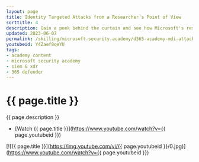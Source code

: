 ```yaml
---
layout: page
title: Identity Targeted Attacks from a Researcher's Point of View
sorttitle: 4
description: Gain a peek behind the curtain and see how Microsoft's research teams deal with newly disclosed identity vulnerabilities, and how that information is turned into an alert in Defender for Identity.
updated: 2023-06-07
permalink: /skilling/microsoft-security-academy/d365-academy-mdi-attacks
youtubeid: Y4Zaef8qeYU
tags: 
- academy content
- microsoft security academy
- siem & xdr
- 365 defender
---
```


# {{ page.title }}

{{ page.description }}

* [Watch {{ page.title }}](https://www.youtube.com/watch?v={{ page.youtubeid }})

[![{{ page.title }}](https://img.youtube.com/vi/{{ page.youtubeid }}/0.jpg)](https://www.youtube.com/watch?v={{ page.youtubeid }})